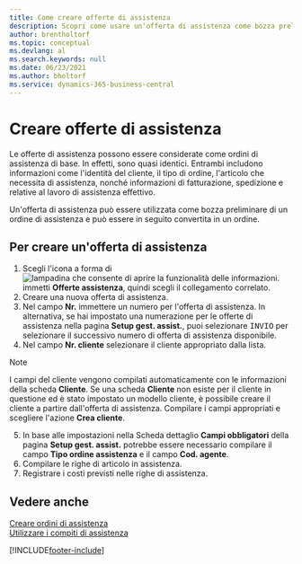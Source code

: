 ```yaml
---
title: Come creare offerte di assistenza
description: Scopri come usare un'offerta di assistenza come bozza preliminare di un ordine di assistenza e può essere in seguito convertita in un ordine.
author: brentholtorf
ms.topic: conceptual
ms.devlang: al
ms.search.keywords: null
ms.date: 06/23/2021
ms.author: bholtorf
ms.service: dynamics-365-business-central
---
```

# Creare offerte di assistenza
Le offerte di assistenza possono essere considerate come ordini di assistenza di base. In effetti, sono quasi identici. Entrambi includono informazioni come l'identità del cliente, il tipo di ordine, l'articolo che necessita di assistenza, nonché informazioni di fatturazione, spedizione e relative al lavoro di assistenza effettivo.
 
Un'offerta di assistenza può essere utilizzata come bozza preliminare di un ordine di assistenza e può essere in seguito convertita in un ordine.  
  
## Per creare un'offerta di assistenza  
1. Scegli l'icona a forma di ![lampadina che consente di aprire la funzionalità delle informazioni.](media/ui-search/search_small.png "Informazioni sull'operazione che si desidera eseguire") immetti **Offerte assistenza**, quindi scegli il collegamento correlato.  
2. Creare una nuova offerta di assistenza.  
3. Nel campo **Nr.** immettere un numero per l'offerta di assistenza. In alternativa, se hai impostato una numerazione per le offerte di assistenza nella pagina **Setup gest. assist.**, puoi selezionare <kbd>INVIO</kbd> per selezionare il successivo numero di offerta di assistenza disponibile.  
4. Nel campo **Nr. cliente**  selezionare il cliente appropriato dalla lista.  

  > [!Note]  
  >  I campi del cliente vengono compilati automaticamente con le informazioni della scheda **Cliente**. Se una scheda **Cliente** non esiste per il cliente in questione ed è stato impostato un modello cliente, è possibile creare il cliente a partire dall'offerta di assistenza. Compilare i campi appropriati e scegliere l'azione **Crea cliente**.  
  
5. In base alle impostazioni nella Scheda dettaglio **Campi obbligatori** della pagina **Setup gest. assist.** potrebbe essere necessario compilare il campo **Tipo ordine assistenza** e il campo **Cod. agente**.  
6. Compilare le righe di articolo in assistenza.  
7. Registrare i costi previsti nelle righe di assistenza.  
  
## Vedere anche  
[Creare ordini di assistenza](service-how-to-create-service-orders.md)  
[Utilizzare i compiti di assistenza](service-how-to-work-on-service-tasks.md)  

 

[!INCLUDE[footer-include](includes/footer-banner.md)]